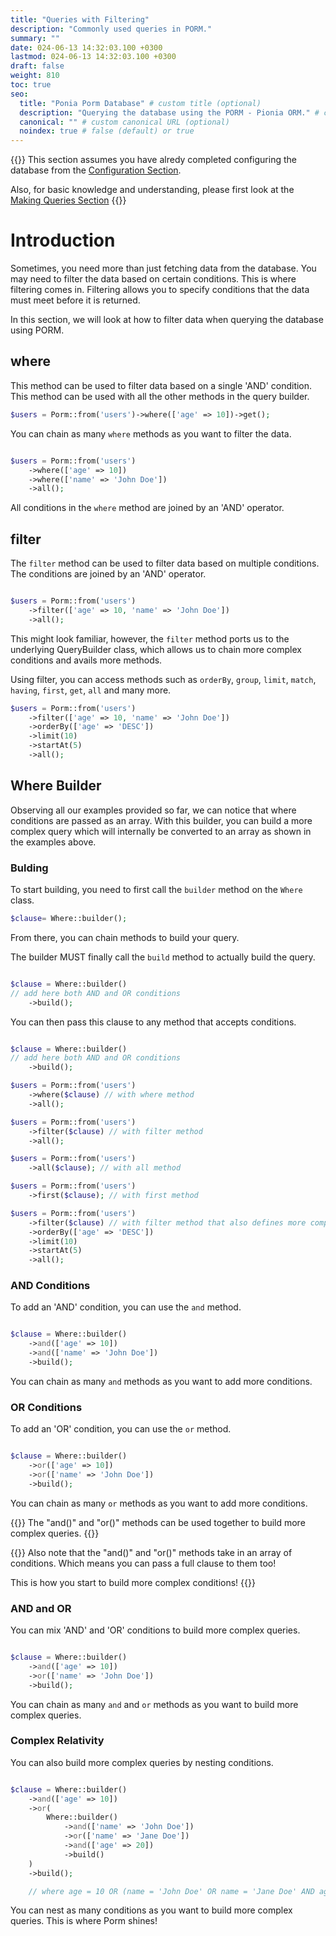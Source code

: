 ```yaml
---
title: "Queries with Filtering"
description: "Commonly used queries in PORM."
summary: ""
date: 024-06-13 14:32:03.100 +0300
lastmod: 024-06-13 14:32:03.100 +0300
draft: false
weight: 810
toc: true
seo:
  title: "Ponia Porm Database" # custom title (optional)
  description: "Querying the database using the PORM - Pionia ORM." # custom description (recommended)
  canonical: "" # custom canonical URL (optional)
  noindex: true # false (default) or true
---
```


{{<callout context="tip"  icon="outline/pencil">}}
This section assumes you have alredy completed configuring the database from the [Configuration Section](/documentation/database/configuration-getting-started).

Also, for basic knowledge and understanding, please first look at the  [Making Queries Section](/documentation/database/making-queries)
{{</callout>}}

# Introduction

Sometimes, you need more than just fetching data from the database. You may need to filter the data based on certain conditions. This is where filtering comes in. Filtering allows you to specify conditions that the data must meet before it is returned.

In this section, we will look at how to filter data when querying the database using PORM.

## where

This method can be used to filter data based on a single 'AND' condition. This method can be used with all the other methods in the query builder.

```php
$users = Porm::from('users')->where(['age' => 10])->get();
```

You can chain as many `where` methods as you want to filter the data.

```php

$users = Porm::from('users')
    ->where(['age' => 10])
    ->where(['name' => 'John Doe'])
    ->all();

```

All conditions in the `where` method are joined by an 'AND' operator.

## filter

The `filter` method can be used to filter data based on multiple conditions. The conditions are joined by an 'AND' operator.

```php

$users = Porm::from('users')
    ->filter(['age' => 10, 'name' => 'John Doe'])
    ->all();

```

This might look familiar, however, the `filter` method ports us to the underlying QueryBuilder class, which allows us to chain more complex conditions and avails more methods.

Using filter, you can access methods such as `orderBy`, `group`, `limit`, `match`, `having`, `first`, `get`, `all` and many more.

```php
$users = Porm::from('users')
    ->filter(['age' => 10, 'name' => 'John Doe'])
    ->orderBy(['age' => 'DESC'])
    ->limit(10)
    ->startAt(5)
    ->all();
```

## Where Builder

Observing all our examples provided so far, we can notice that where conditions are passed as an array. With this builder, you can build a more complex query which will internally be converted to an array as shown in the examples above.

### Bulding

To start building, you need to first call the `builder` method on the `Where` class.

```php
$clause= Where::builder();
```

From there, you can chain methods to build your query.

The builder MUST finally call the `build` method to actually build the query.

```php

$clause = Where::builder()
// add here both AND and OR conditions
    ->build();
```

You can then pass this clause to any method that accepts conditions.

```php

$clause = Where::builder()
// add here both AND and OR conditions
    ->build();

$users = Porm::from('users')
    ->where($clause) // with where method
    ->all();

$users = Porm::from('users')
    ->filter($clause) // with filter method
    ->all();

$users = Porm::from('users')
    ->all($clause); // with all method

$users = Porm::from('users')
    ->first($clause); // with first method

$users = Porm::from('users')
    ->filter($clause) // with filter method that also defines more complex queries
    ->orderBy(['age' => 'DESC'])
    ->limit(10)
    ->startAt(5)
    ->all();
```


### AND Conditions

To add an 'AND' condition, you can use the `and` method.

```php

$clause = Where::builder()
    ->and(['age' => 10])
    ->and(['name' => 'John Doe'])
    ->build();
```

You can chain as many `and` methods as you want to add more conditions.

### OR Conditions

To add an 'OR' condition, you can use the `or` method.

```php

$clause = Where::builder()
    ->or(['age' => 10])
    ->or(['name' => 'John Doe'])
    ->build();
```

You can chain as many `or` methods as you want to add more conditions.

{{<callout context="tip"  icon="outline/pencil">}}
The "and()" and "or()" methods can be used together to build more complex queries.
{{</callout>}}

{{<callout context="tip"  icon="outline/pencil">}}
Also note that the "and()" and "or()" methods take in an array of conditions. Which means you can pass a full clause to them too!

This is how you start to build more complex conditions!
{{</callout>}}

### AND and OR

You can mix 'AND' and 'OR' conditions to build more complex queries.

```php

$clause = Where::builder()
    ->and(['age' => 10])
    ->or(['name' => 'John Doe'])
    ->build();
```

You can chain as many `and` and `or` methods as you want to build more complex queries.

### Complex Relativity

You can also build more complex queries by nesting conditions.

```php

$clause = Where::builder()
    ->and(['age' => 10])
    ->or(
        Where::builder()
            ->and(['name' => 'John Doe'])
            ->or(['name' => 'Jane Doe'])
            ->and(['age' => 20])
            ->build()
    )
    ->build();

    // where age = 10 OR (name = 'John Doe' OR name = 'Jane Doe' AND age = 20)
```

You can nest as many conditions as you want to build more complex queries. This is where Porm shines!
